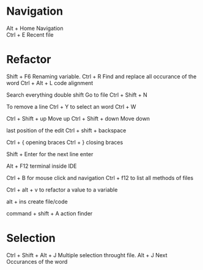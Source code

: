 Navigation
===========
Alt + Home  Navigation   
Ctrl + E    Recent file 

Refactor
==========
Shift + F6 		Renaming variable.
Ctrl + R        Find and replace all occurance of the word
Ctrl + Alt + L  code alignment

Search everything double shift
Go to file Ctrl + Shift + N

To remove a line Ctrl + Y
to select an word Ctrl + W

Ctrl + Shift + up Move up
Ctrl + Shift + down Move down

last position of the edit Ctrl + shift + backspace

Ctrl + {  opening braces
Ctrl + }  closing braces

Shift + Enter for the next line enter

Alt + F12 terminal inside IDE

Ctrl + B for mouse click and navigation
Ctrl + f12 to list all methods of files

Ctrl + alt + v to refactor a value to a variable

alt + ins create file/code

command + shift + A action finder

Selection
==========
Ctrl + Shift + Alt + J Multiple selection throught file.
Alt + J Next Occurances of the word
